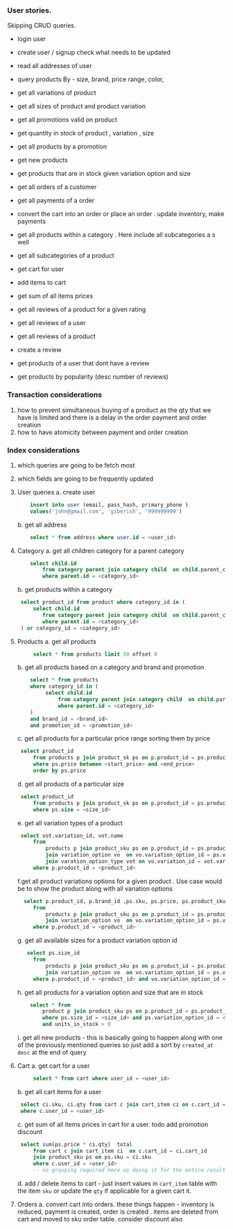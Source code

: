 ### User stories.

Skipping CRUD queries.

- login user
- create user / signup check what needs to be updated

- read all addresses of user

- query products By - size, brand, price range, color,
- get all variations of product
- get all sizes of product and product variation
- get all promotions valid on product
- get quantity in stock of product , variation , size
- get all products by a promotion
- get new products
- get products that are in stock given variation option and size

- get all orders of a customer
- get all payments of a order
- convert the cart into an order or place an order . update inventory, make payments

- get all products within a category . Here include all subcategories a s well
- get all subcategories of a product

- get cart for user
- add items to cart
- get sum of all items prices

- get all reviews of a product for a given rating
- get all reviews of a user
- get all reviews of a product
- create a review
- get products of a user that dont have a review
- get products by popularity (desc number of reviews)

### Transaction considerations

1. how to prevent simultaneous buying of a product as the qty that we have is limited and there is a delay in the order payment and order creation
2. how to have atomicity between payment and order creation

### Index considerations

1. which queries are going to be fetch most
2. which fields are going to be frequently updated

3. User queries
   a. create user

   ```sql
       insert into user (email, pass_hash, primary_phone )
       values('john@gmail.com', 'giberish', '999999999')
   ```

   b. get all address

   ```sql
       select * from address where user.id = <user_id>
   ```

4. Category
   a. get all children category for a parent category

   ```sql
       select child.id
           from category parent join category child  on child.parent_category_id = parent.id
           where parent.id = <category_id>
   ```

   b. get products within a category

   ```sql
    select product_id from product where category_id in (
        select child.id
           from category parent join category child  on child.parent_category_id = parent.id
           where parent.id = <category_id>
    ) or category_id = <category_id>
   ```

5. Products
   a. get all products

   ```sql
        select * from products limit 50 offset 0
   ```

   b. get all products based on a category and brand and promotion

   ```sql
       select * from products
       where category_id in (
            select child.id
                from category parent join category child  on child.parent_category_id = parent.id
                where parent.id = <category_id>
       )
       and brand_id = <brand_id>
       and promotion_id = <promotion_id>
   ```

   c. get all products for a particular price range sorting them by price

   ```sql
    select product_id
        from products p join product_sk ps on p.product_id = ps.product_id
        where ps.price between <start_price> and <end_price>
        order by ps.price
   ```

   d. get all products of a particular size

   ```sql
    select product_id
        from products p join product_sk ps on p.product_id = ps.product_id
        where ps.size = <size_id>
   ```

   e. get all variation types of a product

   ```sql
    select vot.variation_id, vot.name
        from
            products p join product_sku ps on p.product_id = ps.product_id
            join variation_option vo  on vo.variation_option_id = ps.variation_option_id
            join varation_option_type vot on vo.variation_id = vot.variation_id
        where p.product_id = <product_id>
   ```

   f.get all product variations options for a given product . Use case would be to show the product along with all variation options

   ```sql
     select p.product_id, p.brand_id ,ps.sku, ps.price, ps.product_sku_image , vo.variation_option_id, vo.name, vo.variation_id
        from
            products p join product_sku ps on p.product_id = ps.product_id
            join variation_option vo  on vo.variation_option_id = ps.variation_option_id
        where p.product_id = <product_id>
   ```

   g. get all available sizes for a product variation option id

   ```sql
      select ps.size_id
        from
            products p join product_sku ps on p.product_id = ps.product_id
            join variation_option vo  on vo.variation_option_id = ps.variation_option_id
        where p.product_id = <product_id> and vo.variation_option_id = <variation_option_id>
   ```

   h. get all products for a variation option and size that are in stock

   ```sql
       select * from
           product p join product_sku ps on p.product_id = ps.product_id
           where ps.size_id = <size_id> and ps.variation_option_id = <variation_option_id>
           and units_in_stock > 0
   ```

   i. get all new products - this is basically going to happen along with one of the previously mentioned queries so just add a
   sort by `created_at desc` at the end of query

6. Cart
   a. get cart for a user

   ```sql
        select * from cart where user_id = <user_id>
   ```

   b. get all cart items for a user

   ```sql
    select ci.sku, ci.qty from cart c join cart_item ci on c.cart_id = ci.cart_id
    where c.user_id = <user_id>
   ```

   c. get sum of all items prices in cart for a user. todo add promotion discount

   ```sql
    select sum(ps.price * ci.qty)  total
        from cart c join cart_item ci  on c.cart_id = ci.cart_id
        join product_sku ps on ps.sku = ci.sku
        where c.user_id = <user_id>
        -- no grouping required here as doing it for the entire result. user_id grouping would have made sense otherwise
   ```

   d. add / delete items to cart - just insert values in `cart_item` table with the item `sku` or update the `qty` if applicable for a given
   cart it.

7. Orders
   a. convert cart into orders. these things happen - inventory is reduced, payment is created,  order is created .
   items are deleted from cart and moved to sku order table. 
   consider discount also
   ```sql

   ```
